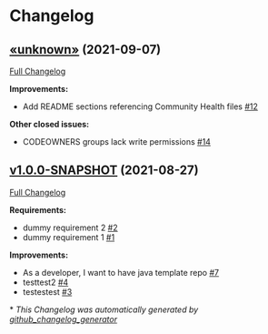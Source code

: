 # Changelog

## [«unknown»](https://github.com/NASA-PDS/pds-template-repo-java/tree/«unknown») (2021-09-07)

[Full Changelog](https://github.com/NASA-PDS/pds-template-repo-java/compare/v1.0.0-SNAPSHOT...«unknown»)

**Improvements:**

- Add README sections referencing Community Health files [\#12](https://github.com/NASA-PDS/pds-template-repo-java/issues/12)

**Other closed issues:**

- CODEOWNERS groups lack write permissions [\#14](https://github.com/NASA-PDS/pds-template-repo-java/issues/14)

## [v1.0.0-SNAPSHOT](https://github.com/NASA-PDS/pds-template-repo-java/tree/v1.0.0-SNAPSHOT) (2021-08-27)

[Full Changelog](https://github.com/NASA-PDS/pds-template-repo-java/compare/11104d38a2dfcb23e537dd9e8436b1d3b204d879...v1.0.0-SNAPSHOT)

**Requirements:**

- dummy requirement 2 [\#2](https://github.com/NASA-PDS/pds-template-repo-java/issues/2)
- dummy requirement 1 [\#1](https://github.com/NASA-PDS/pds-template-repo-java/issues/1)

**Improvements:**

- As a developer, I want to have java template repo [\#7](https://github.com/NASA-PDS/pds-template-repo-java/issues/7)
- testtest2 [\#4](https://github.com/NASA-PDS/pds-template-repo-java/issues/4)
- testestest [\#3](https://github.com/NASA-PDS/pds-template-repo-java/issues/3)



\* *This Changelog was automatically generated by [github_changelog_generator](https://github.com/github-changelog-generator/github-changelog-generator)*
